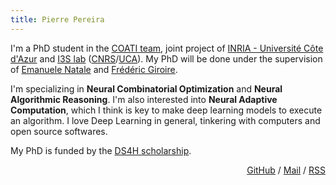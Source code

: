 ```yaml
---
title: Pierre Pereira
---
```


I'm a PhD student in the [COATI team][coati], joint project of [INRIA - Université Côte
d'Azur][inria] and [I3S lab][i3s] ([CNRS][cnrs]/[UCA][uca]). My PhD will be done under the
supervision of [Emanuele Natale][ema-natale] and [Frédéric Giroire][fred-giroire].

I'm specializing in **Neural Combinatorial Optimization** and **Neural Algorithmic Reasoning**. I'm
also interested into **Neural Adaptive Computation**, which I think is key to make deep learning
models to execute an algorithm. I love Deep Learning in general, tinkering with computers and open
source softwares.

My PhD is funded by the [DS4H scholarship][ds4h].

<p class="socials"><a href="https://github.com/pierrot-lc/">GitHub</a> / <a href="mailto:pierrot-lc.website@proton.me">Mail</a> / <a href="https://pierrot-lc.dev/feed.xml">RSS</a></p>
<style>
  .socials {
    text-align: right;
  }
</style>

[cnrs]:         http://www.cnrs.fr/
[coati]:        https://team.inria.fr/coati/team-members/
[ds4h]:         https://ds4h.univ-cotedazur.fr/
[ema-natale]:   https://natema.github.io/ema-webpage/
[fred-giroire]: https://www-sop.inria.fr/members/Frederic.Giroire/
[i3s]:          http://www.i3s.unice.fr/
[inria]:        https://www.inria.fr/en/inria-centre-universite-cote-azur
[uca]:          https://univ-cotedazur.fr/
[unice]:        http://www.unice.fr/
